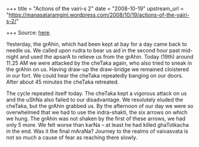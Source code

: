 +++
title = "Actions of the vairi-s 2"
date = "2008-10-19"
upstream_url = "https://manasataramgini.wordpress.com/2008/10/19/actions-of-the-vairi-s-2/"

+++
Source: [here](https://manasataramgini.wordpress.com/2008/10/19/actions-of-the-vairi-s-2/).

Yesterday, the grAhin, which had been kept at bay for a day came back to
needle us. We called upon rudra to bear us aid in the second hour past
mid-night and used the apsarA to relieve us from the grAhin. Today
(19th) around 11.25 AM we were attacked by the cheTaka again, who also
tried to sneak in the grAhin on us. Having draw-up the draw-bridge we
remained cloistered in our fort. We could hear the cheTaka repeatedly
banging on our doors. After about 45 minutes the cheTaka retreated.

The cycle repeated itself today. The cheTaka kept a vigorous attack on
us and the uShNa also failed to our disadvantage. We resolutely eluded
the cheTaka, but the grAhin grabbed us. By the afternoon of our day we
were so overwhelmed that we had to use the indra-shakti, the six arrows
on which we hung. The grAhin was not shaken by the first of these
arrows, we had only 5 more. We felt worse than karNa – at least he had
killed ghaTotkacha in the end. Was it the final mAraNa? Journey to the
realms of vaivasvata is not so much a cause of fear as reaching there
slowly.

